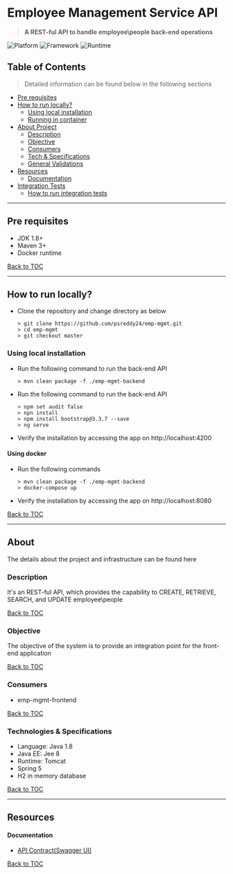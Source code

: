 # Employee Management Service API

> **A REST-ful API to handle employee\people back-end operations**

![Platform](https://img.shields.io/static/v1?label=Platform&message=Java%208%20|%20JEE%208&color=lightgreen)
![Framework](https://img.shields.io/static/v1?label=Framework&message=Spring%205&color=lightgreen)
![Runtime](https://img.shields.io/static/v1?label=Runtime&message=Spring%20boot&color=lightgreen)


## Table of Contents

> Detailed information can be found below in the following sections 

- [Pre requisites](#pre-requisites)
- [How to run locally?](#how-to-run-locally)
    - [Using local installation](#using-local-installation)
    - [Running in container](#using-docker)
- [About Project](#about)
    - [Description](#description)
    - [Objective](#objective)
    - [Consumers](#consumers)
    - [Tech & Specifications](#technologies--specifications)
    - [General Validations](#validation)
- [Resources](#resources)
    - [Documentation](#documentation)
- [Integration Tests](#integration-tests-postman)
    - [How to run integration tests](#how-to-run-integration-tests)

---
## Pre requisites
- JDK 1.8+
- Maven 3+
- Docker runtime

[Back to TOC](#table-of-contents)

---
## How to run locally?

- Clone the repository and change directory as below
    ```
    > git clone https://github.com/psreddy24/emp-mgmt.git
    > cd emp-mgmt
    > git checkout master
    ```

### Using local installation
- Run the following command to run the back-end API
  ```
  > mvn clean package -f ./emp-mgmt-backend
  ```
- Run the following command to run the back-end API
  ```
  > npm set audit false
  > npn install
  > npm install bootstrap@3.3.7 --save
  > ng serve
  ```
- Verify the installation by accessing the app on http://localhost:4200

#### Using docker

- Run the following commands
    ```
    > mvn clean package -f ./emp-mgmt-backend
    > docker-compose up
    ```
- Verify the installation by accessing the app on http://localhost:8080

[Back to TOC](#table-of-contents)

---
## About
The details about the project and infrastructure can be found here

### Description

It's an REST-ful API, which provides the capability to CREATE, RETRIEVE, SEARCH, and UPDATE employee\people

[Back to TOC](#table-of-contents)

### Objective
The objective of the system is to provide an integration point for the front-end application 

[Back to TOC](#table-of-contents)

### Consumers
- emp-mgmt-frontend

[Back to TOC](#table-of-contents)

### Technologies & Specifications

- Language: Java 1.8
- Java EE: Jee 8
- Runtime: Tomcat
- Spring 5
- H2 in memory database

[Back to TOC](#table-of-contents)

---
## Resources

#### Documentation
- [API Contract(Swagger UI)](https://techtestapi.azurewebsites.net/swagger/index.html)
    
[Back to TOC](#table-of-contents)
